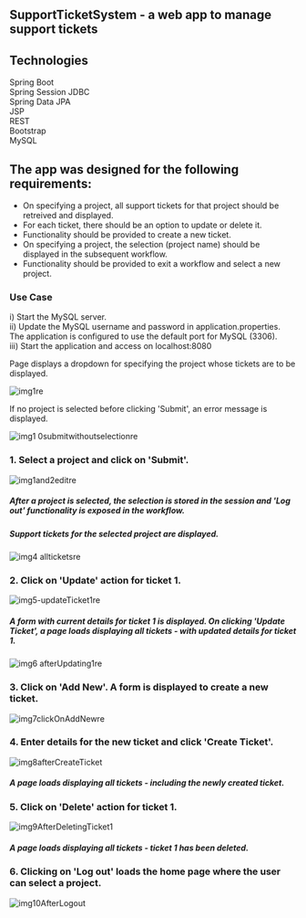 ## SupportTicketSystem - a web app to manage support tickets

## Technologies   
 Spring Boot  
 Spring Session JDBC  
 Spring Data JPA  
 JSP  
 REST  
 Bootstrap  
 MySQL

## The app was designed for the following requirements:
- On specifying a project, all support tickets for that project should be retreived and displayed.   
- For each ticket, there should be an option to update or delete it.
- Functionality should be provided to create a new ticket.
- On specifying a project, the selection (project name) should be displayed in the subsequent workflow.
- Functionality should be provided to exit a workflow and select a new project.

### Use Case  

i) Start the MySQL server.  
ii) Update the MySQL username and password in application.properties. The application is configured to use the default port for MySQL (3306).  
iii) Start the application and access on localhost:8080  

Page displays a dropdown for specifying the project whose tickets are to be displayed.

![img1re](https://user-images.githubusercontent.com/15854708/209499633-3de95d8d-4cf8-469f-9991-43e79e971c16.JPG)  

If no project is selected before clicking 'Submit', an error message is displayed.   

![img1 0submitwithoutselectionre](https://user-images.githubusercontent.com/15854708/209499645-6a12c6d9-7e80-476b-b3fe-0084c75192ff.JPG)

### 1. Select a project and click on 'Submit'.

![img1and2editre](https://user-images.githubusercontent.com/15854708/209500058-89583519-50aa-40f6-92ee-dcb72412c69e.png)  

##### After a project is selected, the selection is stored in the session and 'Log out' functionality is exposed in the workflow. 
##### Support tickets for the selected project are displayed.    

![img4 allticketsre](https://user-images.githubusercontent.com/15854708/209500104-d1de57a0-f74a-4940-8bfa-eb0a5f920511.JPG)  

### 2. Click on 'Update' action for ticket 1.  

![img5-updateTicket1re](https://user-images.githubusercontent.com/15854708/209500111-b6aaecca-feaf-46f1-a7af-0de4bad0775b.png)    

##### A form with current details for ticket 1 is displayed. On clicking 'Update Ticket', a page loads displaying all tickets - with updated details for ticket 1. 

![img6 afterUpdating1re](https://user-images.githubusercontent.com/15854708/209500122-b779fe6f-2ce0-42e5-8e06-3a52a829a7a4.JPG)    

### 3. Click on 'Add New'. A form is displayed to create a new ticket.

![img7clickOnAddNewre](https://user-images.githubusercontent.com/15854708/209500134-807828eb-c3a1-452b-8ff6-058cb7676442.JPG)  

### 4. Enter details for the new ticket and click 'Create Ticket'.  

![img8afterCreateTicket](https://user-images.githubusercontent.com/15854708/209500143-62b56b9a-c46a-40b5-8375-e0d68e018612.JPG)    

##### A page loads displaying all tickets - including the newly created ticket.  

### 5. Click on 'Delete' action for ticket 1.  

![img9AfterDeletingTicket1](https://user-images.githubusercontent.com/15854708/209500145-5db5e99b-bac6-4dac-842e-5eca05bfb1f3.JPG)  

#####  A page loads displaying all tickets - ticket 1 has been deleted.

### 6. Clicking on 'Log out' loads the home page where the user can select a project.  

![img10AfterLogout](https://user-images.githubusercontent.com/15854708/209500148-2c2a3c73-462d-41c7-96ad-83edf1eefb0f.JPG)
